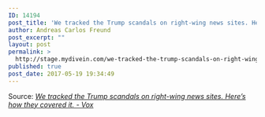 ```yaml
---
ID: 14194
post_title: 'We tracked the Trump scandals on right-wing news sites. Here’s how they covered it. &#8211; Vox'
author: Andreas Carlos Freund
post_excerpt: ""
layout: post
permalink: >
  http://stage.mydivein.com/we-tracked-the-trump-scandals-on-right-wing-news-sites-heres-how-they-covered-it-vox/
published: true
post_date: 2017-05-19 19:34:49
---
```

Source: <em><a href="https://www.vox.com/policy-and-politics/2017/5/18/15646098/right-wing-media-collective-memories">We tracked the Trump scandals on right-wing news sites. Here’s how they covered it. - Vox</a></em>